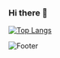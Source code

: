 ### Hi there 👋

<!--
**Pipi-Olo/Pipi-Olo** is a ✨ _special_ ✨ repository because its `README.md` (this file) appears on your GitHub profile.

Here are some ideas to get you started:

- 🔭 I’m currently working on ...
- 🌱 I’m currently learning ...
- 👯 I’m looking to collaborate on ...
- 🤔 I’m looking for help with ...
- 💬 Ask me about ...
- 📫 How to reach me: ...
- 😄 Pronouns: ...
- ⚡ Fun fact: ...
-->

[![Top Langs](https://github-readme-stats.vercel.app/api/top-langs/?username=Pipi-Olo)](https://github.com/Pipi-Olo/github-readme-stats)

![Footer](https://capsule-render.vercel.app/api?type=waving&color=auto&height=200&section=footer)
